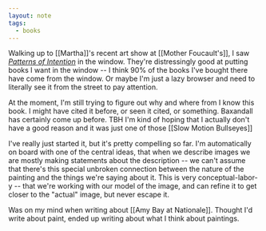 ```yaml
---
layout: note
tags:
  - books
---
```


Walking up to [[Martha]]'s recent art show at [[Mother Foucault's]], I saw [*Patterns of Intention*](https://yalebooks.yale.edu/book/9780300037630/patterns-of-intention/) in the window. They're distressingly good at putting books I want in the window -- I think 90% of the books I've bought there have come from the window. Or maybe I'm just a lazy browser and need to literally see it from the street to pay attention.

At the moment, I'm still trying to figure out why and where from I know this book. I might have cited it before, or seen it cited, or something. Baxandall has certainly come up before. TBH I'm kind of hoping that I actually don't have a good reason and it was just one of those [[Slow Motion Bullseyes]] 

I've really just started it, but it's pretty compelling so far. I'm automatically on board with one of the central ideas, that when we describe images we are mostly making statements about the description -- we can't assume that there's this special unbroken connection between the nature of the painting and the things we're saying about it. This is very conceptual-labor-y -- that we're working with our model of the image, and can refine it to get closer to the "actual" image, but never escape it.

Was on my mind when writing about [[Amy Bay at Nationale]]. Thought I'd write about paint, ended up writing about what I think about paintings.